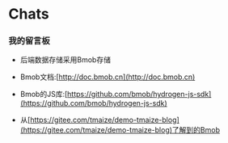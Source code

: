 # Chats

### 我的留言板

* 后端数据存储采用Bmob存储

* Bmob文档:[http://doc.bmob.cn](http://doc.bmob.cn)

* Bmob的JS库:[https://github.com/bmob/hydrogen-js-sdk](https://github.com/bmob/hydrogen-js-sdk)

* 从[https://gitee.com/tmaize/demo-tmaize-blog](https://gitee.com/tmaize/demo-tmaize-blog)了解到的Bmob